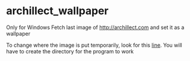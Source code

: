 # archillect_wallpaper
Only for Windows
Fetch last image of http://archillect.com and set it as a wallpaper

To change where the image is put temporarily, look for this [line](https://github.com/antonin-lebrard/archillect_wallpaper/blob/master/ArchillectTrayProgram/Fetch.cs#L16).
You will have to create the directory for the program to work 
